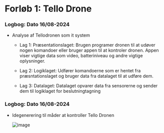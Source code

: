 # Forløb 1: Tello Drone

### Logbog: Dato 16/08-2024

- Analyse af Tellodronen som it system

  - Lag 1: Præsentationslaget:
    Brugen programer dronen til at udøver nogen komandoer eller bruger appen til at kontroler dronen. Appen viser vigtige data som video, batteriniveau og andre vigtige oplysninger.

  - Lag 2: Logiklaget:
    Udfører komandoerne som er hentet fra præsntationslaget og bruger data fra datalaget til at udføre dem.

  - Lag 3: Datalaget:
    Datalaget opvarer data fra sensorerne og sender dem til logiklaget for beslutningtagning

### Logbog: Dato 16/08-2024

- Idegenerering til måder at kontroller Tello Dronen

  ![image](https://github.com/user-attachments/assets/e6b926c6-c63b-4cfd-b3ca-cd8604824a0e)

  
